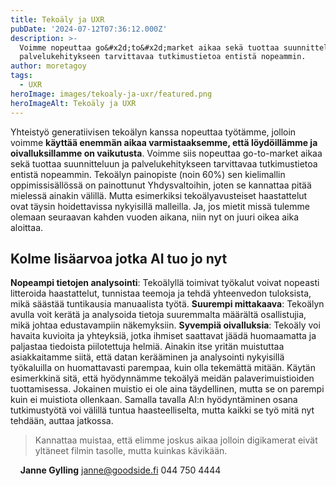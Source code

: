 ```yaml
---
title: Tekoäly ja UXR
pubDate: '2024-07-12T07:36:12.000Z'
description: >-
  Voimme nopeuttaa go&#x2d;to&#x2d;market aikaa sekä tuottaa suunnitteluun ja
  palvelukehitykseen tarvittavaa tutkimustietoa entistä nopeammin.
author: moretagoy
tags:
  - UXR
heroImage: images/tekoaly-ja-uxr/featured.png
heroImageAlt: Tekoäly ja UXR
---
```


Yhteistyö generatiivisen tekoälyn kanssa nopeuttaa työtämme, jolloin voimme **käyttää enemmän aikaa varmistaaksemme, että löydöillämme ja oivalluksillamme on vaikutusta**. Voimme siis nopeuttaa go-to-market aikaa sekä tuottaa suunnitteluun ja palvelukehitykseen tarvittavaa tutkimustietoa entistä nopeammin. Tekoälyn painopiste (noin 60%) sen kielimallin oppimissisällössä on painottunut Yhdysvaltoihin, joten se kannattaa pitää mielessä ainakin välillä. Mutta esimerkiksi tekoälyavusteiset haastattelut ovat täysin hoidettavissa nykyisillä malleilla. Ja, jos mietit missä tulemme olemaan seuraavan kahden vuoden aikana, niin nyt on juuri oikea aika aloittaa.

## Kolme lisäarvoa jotka AI tuo jo nyt

**Nopeampi tietojen analysointi**: Tekoälyllä toimivat työkalut voivat nopeasti litteroida haastattelut, tunnistaa teemoja ja tehdä yhteenvedon tuloksista, mikä säästää tuntikausia manuaalista työtä. **Suurempi mittakaava**: Tekoälyn avulla voit kerätä ja analysoida tietoja suuremmalta määrältä osallistujia, mikä johtaa edustavampiin näkemyksiin. **Syvempiä oivalluksia**: Tekoäly voi havaita kuvioita ja yhteyksiä, jotka ihmiset saattavat jäädä huomaamatta ja paljastaa tiedoista piilotettuja helmiä. Ainakin itse yritän muistuttaa asiakkaitamme siitä, että datan kerääminen ja analysointi nykyisillä työkaluilla on huomattavasti parempaa, kuin olla tekemättä mitään. Käytän esimerkkinä sitä, että hyödynnämme tekoälyä meidän palaverimuistioiden tuottamisessa. Jokainen muistio ei ole aina täydellinen, mutta se on parempi kuin ei muistiota ollenkaan. Samalla tavalla AI:n hyödyntäminen osana tutkimustyötä voi välillä tuntua haasteelliselta, mutta kaikki se työ mitä nyt tehdään, auttaa jatkossa.

> Kannattaa muistaa, että elimme joskus aikaa jolloin digikamerat eivät yltäneet filmin tasolle, mutta kuinkas kävikään.

    **Janne Gylling** janne@goodside.fi 044 750 4444